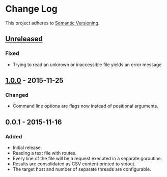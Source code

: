 # Change Log

This project adheres to [Semantic Versioning](http://semver.org/).

## [Unreleased]

### Fixed
- Trying to read an unknown or inaccessible file yields an error message

## [1.0.0] - 2015-11-25

### Changed
- Command line options are flags now instead of positional arguments.


## 0.0.1 - 2015-11-16

### Added
- Initial release.
- Reading a text file with routes.
- Every line of the file will be a request executed in a separate goroutine.
- Results are consolidated as CSV content printed to stdout.
- The target host and number of separate threads are configurable.


[Unreleased]: https://github.com/christophgockel/goony/compare/1.0.0...HEAD
[1.0.0]: https://github.com/christophgockel/goony/compare/0.0.1...1.0.0


